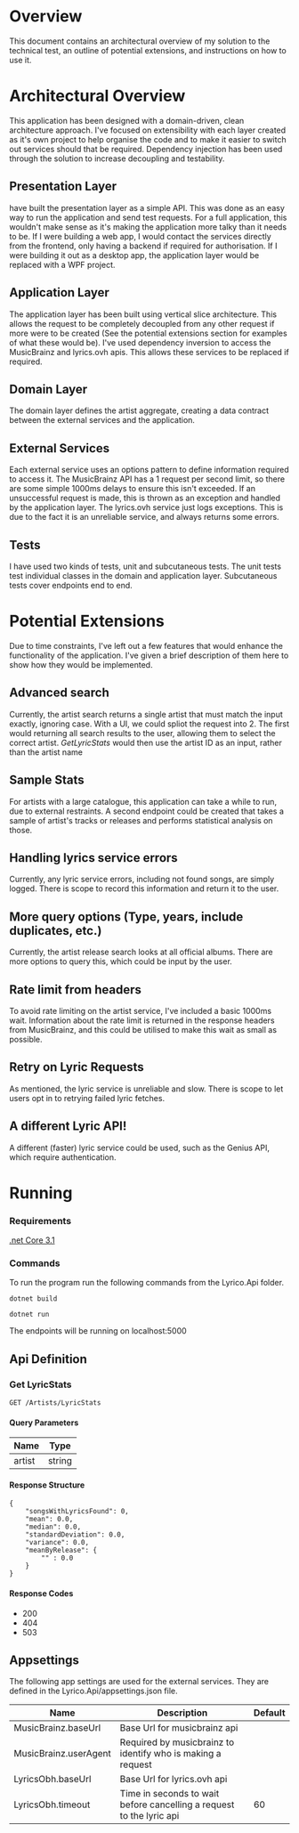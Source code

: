 # Overview
This document contains an architectural overview of my solution to the technical test, an outline of potential extensions, and instructions on how to use it. 

# Architectural Overview
This application has been designed with a domain-driven, clean architecture approach. I've focused on extensibility with each layer created as it's own project to help organise the code and to make it easier to switch out services should that be required. Dependency injection has been used through the solution to increase decoupling and testability.

## Presentation Layer
 have built the presentation layer as a simple API. This was done as an easy way to run the application and send test requests. For a full application, this wouldn't make sense as it's making the application more talky than it needs to be. If I were building a web app, I would contact the services directly from the frontend, only having a backend if required for authorisation. If I were building it out as a desktop app, the application layer would be replaced with a WPF project. 

## Application Layer
The application layer has been built using vertical slice architecture. This allows the request to be completely decoupled from any other request if more were to be created (See the potential extensions section for examples of what these would be). I've used dependency inversion to access the MusicBrainz and lyrics.ovh apis. This allows these services to be replaced if required. 

## Domain Layer
The domain layer defines the artist aggregate, creating a data contract between the external services and the application.

## External Services
Each external service uses an options pattern to define information required to access it. The MusicBrainz API has a 1 request per second limit, so there are some simple 1000ms delays to ensure this isn't exceeded. If an unsuccessful request is made, this is thrown as an exception and handled by the application layer. The lyrics.ovh service just logs exceptions. This is due to the fact it is an unreliable service, and always returns some errors. 

## Tests
I have used two kinds of tests, unit and subcutaneous tests. The unit tests test individual classes in the domain and application layer. Subcutaneous tests cover endpoints end to end.
 
# Potential Extensions
Due to time constraints, I've left out a few features that would enhance the functionality of the application. I've given a brief description of them here to show how they would be implemented. 

## Advanced search
Currently, the artist search returns a single artist that must match the input exactly, ignoring case. With a UI, we could spliot the request into 2. The first would returning all search results to the user, allowing them to select the correct artist. *GetLyricStats* would then use the artist ID as an input, rather than the artist name

## Sample Stats
For artists with a large catalogue, this application can take a while to run, due to external restraints. A second endpoint could be created that takes a sample of artist's tracks or releases and performs statistical analysis on those. 

## Handling lyrics service errors
Currently, any lyric service errors, including not found songs, are simply logged. There is scope to record this information and return it to the user. 

## More query options (Type, years, include duplicates, etc.)
Currently, the artist release search looks at all official albums. There are more options to query this, which could be input by the user.

## Rate limit from headers
To avoid rate limiting on the artist service, I've included a basic 1000ms wait. Information about the rate limit is returned in the response headers from MusicBrainz, and this could be utilised to make this wait as small as possible. 

## Retry on Lyric Requests
As mentioned, the lyric service is unreliable and slow. There is scope to let users opt in to retrying failed lyric fetches.

## A different Lyric API!
A different (faster) lyric service could be used, such as the Genius API, which require authentication. 

# Running
### Requirements
[.net Core 3.1](https://dotnet.microsoft.com/download/dotnet/3.1)
### Commands
To run the program run the following commands from the Lyrico.Api folder.

`dotnet build`

`dotnet run`

The endpoints will be running on localhost:5000
## Api Definition
### Get LyricStats
`GET /Artists/LyricStats`
#### Query Parameters
Name | Type 
 ---|---
artist |string|

#### Response Structure
```
{
    "songsWithLyricsFound": 0,
    "mean": 0.0,
    "median": 0.0,
    "standardDeviation": 0.0,
    "variance": 0.0,
    "meanByRelease": {
        "" : 0.0
    }
}
```
#### Response Codes
 - 200
 - 404 
 - 503
 
 ## Appsettings
 The following app settings are used for the external services. They are defined in the Lyrico.Api/appsettings.json file.

 Name|Description|Default
 ---|---|---
 MusicBrainz.baseUrl | Base Url for musicbrainz api
 MusicBrainz.userAgent | Required by musicbrainz to identify who is making a request
  LyricsObh.baseUrl | Base Url for lyrics.ovh api
 LyricsObh.timeout | Time in seconds to wait before cancelling a request to the lyric api | 60